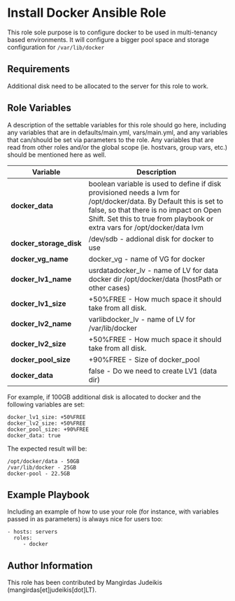 Install Docker Ansible Role 
=========

This role sole purpose is to configure docker to be used in multi-tenancy based environments. 
It will configure a bigger pool space and storage configuration for `/var/lib/docker`

Requirements
------------

Additional disk need to be allocated to the server for this role to work. 

Role Variables
--------------

A description of the settable variables for this role should go here, including any variables that are in defaults/main.yml, vars/main.yml, and any variables that can/should be set via parameters to the role. Any variables that are read from other roles and/or the global scope (ie. hostvars, group vars, etc.) should be mentioned here as well.

| Variable | Description |
|---|---|
| **docker_data** | boolean variable is used to define if disk provisioned needs a lvm for /opt/docker/data. By Default this is set to false, so that there is no impact on Open Shift. Set this to true from playbook or extra vars for  /opt/docker/data lvm |
| **docker_storage_disk** | /dev/sdb - addional disk for docker to use |
| **docker_vg_name** | docker_vg  - name of VG for docker |
| **docker_lv1_name** | usrdatadocker_lv - name of LV for data docker dir /opt/docker/data (hostPath or other cases) |
| **docker_lv1_size** | +50%FREE - How much space it should take from all disk. |
| **docker_lv2_name** | varlibdocker_lv - name of LV for /var/lib/docker |
| **docker_lv2_size** | +50%FREE  - How much space it should take from all disk. |
| **docker_pool_size** | +90%FREE - Size of docker_pool |
| **docker_data** | false - Do we need to create LV1 (data dir) |

For example, if 100GB additional disk is allocated to docker and the following variables are set:
```
docker_lv1_size: +50%FREE
docker_lv2_size: +50%FREE
docker_pool_size: +90%FREE 
docker_data: true
```

The expected result will be:
```
/opt/docker/data - 50GB
/var/lib/docker - 25GB
docker-pool - 22.5GB
```

Example Playbook
----------------

Including an example of how to use your role (for instance, with variables passed in as parameters) is always nice for users too:

    - hosts: servers
      roles:
         - docker

Author Information
------------------

This role has been contributed by Mangirdas Judeikis (mangirdas[et]judeikis[dot]LT).